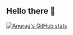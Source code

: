 ## Hello there 👋

[![Anurag's GitHub stats](https://github-readme-stats.vercel.app/api?username=ryldi)](https://github.com/anuraghazra/github-readme-stats)


